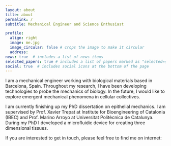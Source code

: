 ```yaml
---
layout: about
title: about
permalink: /
subtitle: Mechanical Engineer and Science Enthusiast

profile:
  align: right
  image: me.jpg
  image_circular: false # crops the image to make it circular
  address:
news: true  # includes a list of news items
selected_papers: true # includes a list of papers marked as "selected={true}"
social: true  # includes social icons at the bottom of the page
---
```


I am a mechanical engineer working with biological materials based in Barcelona, Spain. Throughout my research, I have been developing technologies to probe the mechanics of biology. In the future, I would like to explore emergent mechanical phenomena in cellular collectives.

I am currently finishing up my PhD dissertation on epithelial mechanics. I am supervised by Prof. Xavier Trepat at Institute for Bioengineering of Catalonia (IBEC) and Prof. Marino Arroyo at Universitat Politècnica de Catalunya. During my PhD I developed a microfluidic device for creating three dimensional tissues.

If you are interested to get in touch, please feel free to find me on internet:
